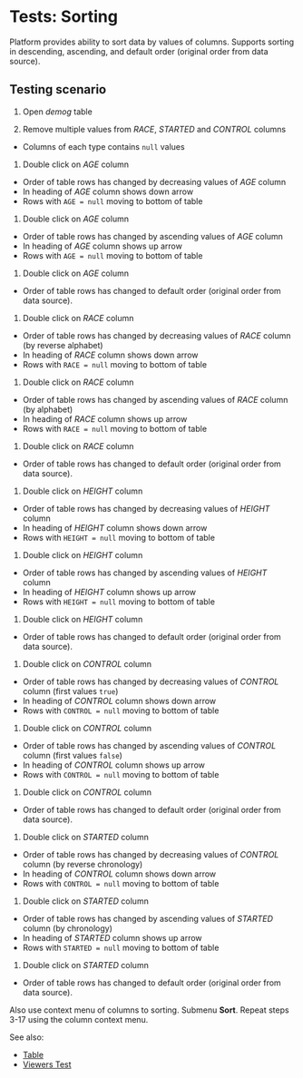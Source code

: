 <!-- TITLE: Tests: Sorting -->
<!-- SUBTITLE: -->

# Tests: Sorting

Platform provides ability to sort data by values of columns. Supports sorting in descending, ascending, and default
order (original order from data source).

## Testing scenario

1. Open *demog* table

1. Remove multiple values from *RACE*, *STARTED* and *CONTROL* columns

* Columns of each type contains ```null``` values

1. Double click on *AGE* column

* Order of table rows has changed by decreasing values of *AGE* column
* In heading of *AGE* column shows down arrow
* Rows with ```AGE = null``` moving to bottom of table

1. Double click on *AGE* column

* Order of table rows has changed by ascending values of *AGE* column
* In heading of *AGE* column shows up arrow
* Rows with ```AGE = null``` moving to bottom of table

1. Double click on *AGE* column

* Order of table rows has changed to default order (original order from data source).

1. Double click on *RACE* column

* Order of table rows has changed by decreasing values of *RACE* column (by reverse alphabet)
* In heading of *RACE* column shows down arrow
* Rows with ```RACE = null``` moving to bottom of table

1. Double click on *RACE* column

* Order of table rows has changed by ascending values of *RACE* column (by alphabet)
* In heading of *RACE* column shows up arrow
* Rows with ```RACE = null``` moving to bottom of table

1. Double click on *RACE* column

* Order of table rows has changed to default order (original order from data source).

1. Double click on *HEIGHT* column

* Order of table rows has changed by decreasing values of *HEIGHT* column
* In heading of *HEIGHT* column shows down arrow
* Rows with ```HEIGHT = null``` moving to bottom of table

1. Double click on *HEIGHT* column

* Order of table rows has changed by ascending values of *HEIGHT* column
* In heading of *HEIGHT* column shows up arrow
* Rows with ```HEIGHT = null``` moving to bottom of table

1. Double click on *HEIGHT* column

* Order of table rows has changed to default order (original order from data source).

1. Double click on *CONTROL* column

* Order of table rows has changed by decreasing values of *CONTROL* column (first values ```true```)
* In heading of *CONTROL* column shows down arrow
* Rows with ```CONTROL = null``` moving to bottom of table

1. Double click on *CONTROL* column

* Order of table rows has changed by ascending values of *CONTROL* column (first values ```false```)
* In heading of *CONTROL* column shows up arrow
* Rows with ```CONTROL = null``` moving to bottom of table

1. Double click on *CONTROL* column

* Order of table rows has changed to default order (original order from data source).

1. Double click on *STARTED* column

* Order of table rows has changed by decreasing values of *CONTROL* column (by reverse chronology)
* In heading of *CONTROL* column shows down arrow
* Rows with ```CONTROL = null``` moving to bottom of table

1. Double click on *STARTED* column

* Order of table rows has changed by ascending values of *STARTED* column (by chronology)
* In heading of *STARTED* column shows up arrow
* Rows with ```STARTED = null``` moving to bottom of table

1. Double click on *STARTED* column

* Order of table rows has changed to default order (original order from data source).

Also use context menu of columns to sorting. Submenu **Sort**. Repeat steps 3-17 using the column context menu.

See also:

* [Table](../../overview/table.md)
* [Viewers Test](../../visualize/viewers/viewers-test.md)
